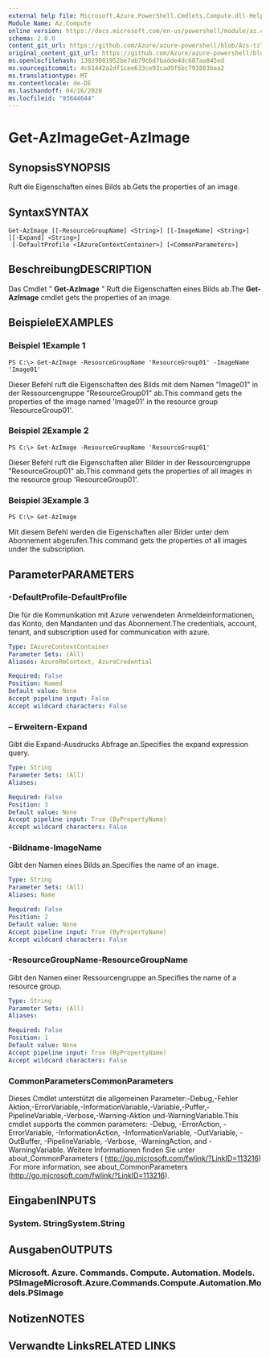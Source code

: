 ```yaml
---
external help file: Microsoft.Azure.PowerShell.Cmdlets.Compute.dll-Help-Help.xml
Module Name: Az.Compute
online version: https://docs.microsoft.com/en-us/powershell/module/az.compute/get-azimage
schema: 2.0.0
content_git_url: https://github.com/Azure/azure-powershell/blob/Azs-tzl/src/Compute/Compute/help/Get-AzImage.md
original_content_git_url: https://github.com/Azure/azure-powershell/blob/Azs-tzl/src/Compute/Compute/help/Get-AzImage.md
ms.openlocfilehash: 13829081952be7ab79c6d7badde4dc687aa845ed
ms.sourcegitcommit: 4c61442a2df1cee633ce93cad9f6bc793803baa2
ms.translationtype: MT
ms.contentlocale: de-DE
ms.lasthandoff: 04/16/2020
ms.locfileid: "93844644"
---
```

# <span data-ttu-id="045c4-101">Get-AzImage</span><span class="sxs-lookup"><span data-stu-id="045c4-101">Get-AzImage</span></span>

## <span data-ttu-id="045c4-102">Synopsis</span><span class="sxs-lookup"><span data-stu-id="045c4-102">SYNOPSIS</span></span>
<span data-ttu-id="045c4-103">Ruft die Eigenschaften eines Bilds ab.</span><span class="sxs-lookup"><span data-stu-id="045c4-103">Gets the properties of an image.</span></span>

## <span data-ttu-id="045c4-104">Syntax</span><span class="sxs-lookup"><span data-stu-id="045c4-104">SYNTAX</span></span>

```
Get-AzImage [[-ResourceGroupName] <String>] [[-ImageName] <String>] [[-Expand] <String>]
 [-DefaultProfile <IAzureContextContainer>] [<CommonParameters>]
```

## <span data-ttu-id="045c4-105">Beschreibung</span><span class="sxs-lookup"><span data-stu-id="045c4-105">DESCRIPTION</span></span>
<span data-ttu-id="045c4-106">Das Cmdlet " **Get-AzImage** " Ruft die Eigenschaften eines Bilds ab.</span><span class="sxs-lookup"><span data-stu-id="045c4-106">The **Get-AzImage** cmdlet gets the properties of an image.</span></span>

## <span data-ttu-id="045c4-107">Beispiele</span><span class="sxs-lookup"><span data-stu-id="045c4-107">EXAMPLES</span></span>

### <span data-ttu-id="045c4-108">Beispiel 1</span><span class="sxs-lookup"><span data-stu-id="045c4-108">Example 1</span></span>
```
PS C:\> Get-AzImage -ResourceGroupName 'ResourceGroup01' -ImageName 'Image01'
```

<span data-ttu-id="045c4-109">Dieser Befehl ruft die Eigenschaften des Bilds mit dem Namen "Image01" in der Ressourcengruppe "ResourceGroup01" ab.</span><span class="sxs-lookup"><span data-stu-id="045c4-109">This command gets the properties of the image named 'Image01' in the resource group 'ResourceGroup01'.</span></span>

### <span data-ttu-id="045c4-110">Beispiel 2</span><span class="sxs-lookup"><span data-stu-id="045c4-110">Example 2</span></span>
```
PS C:\> Get-AzImage -ResourceGroupName 'ResourceGroup01'
```

<span data-ttu-id="045c4-111">Dieser Befehl ruft die Eigenschaften aller Bilder in der Ressourcengruppe "ResourceGroup01" ab.</span><span class="sxs-lookup"><span data-stu-id="045c4-111">This command gets the properties of all images in the resource group 'ResourceGroup01'.</span></span>

### <span data-ttu-id="045c4-112">Beispiel 3</span><span class="sxs-lookup"><span data-stu-id="045c4-112">Example 3</span></span>
```
PS C:\> Get-AzImage
```

<span data-ttu-id="045c4-113">Mit diesem Befehl werden die Eigenschaften aller Bilder unter dem Abonnement abgerufen.</span><span class="sxs-lookup"><span data-stu-id="045c4-113">This command gets the properties of all images under the subscription.</span></span>

## <span data-ttu-id="045c4-114">Parameter</span><span class="sxs-lookup"><span data-stu-id="045c4-114">PARAMETERS</span></span>

### <span data-ttu-id="045c4-115">-DefaultProfile</span><span class="sxs-lookup"><span data-stu-id="045c4-115">-DefaultProfile</span></span>
<span data-ttu-id="045c4-116">Die für die Kommunikation mit Azure verwendeten Anmeldeinformationen, das Konto, den Mandanten und das Abonnement.</span><span class="sxs-lookup"><span data-stu-id="045c4-116">The credentials, account, tenant, and subscription used for communication with azure.</span></span>

```yaml
Type: IAzureContextContainer
Parameter Sets: (All)
Aliases: AzureRmContext, AzureCredential

Required: False
Position: Named
Default value: None
Accept pipeline input: False
Accept wildcard characters: False
```

### <span data-ttu-id="045c4-117">– Erweitern</span><span class="sxs-lookup"><span data-stu-id="045c4-117">-Expand</span></span>
<span data-ttu-id="045c4-118">Gibt die Expand-Ausdrucks Abfrage an.</span><span class="sxs-lookup"><span data-stu-id="045c4-118">Specifies the expand expression query.</span></span>

```yaml
Type: String
Parameter Sets: (All)
Aliases: 

Required: False
Position: 3
Default value: None
Accept pipeline input: True (ByPropertyName)
Accept wildcard characters: False
```

### <span data-ttu-id="045c4-119">-Bildname</span><span class="sxs-lookup"><span data-stu-id="045c4-119">-ImageName</span></span>
<span data-ttu-id="045c4-120">Gibt den Namen eines Bilds an.</span><span class="sxs-lookup"><span data-stu-id="045c4-120">Specifies the name of an image.</span></span>

```yaml
Type: String
Parameter Sets: (All)
Aliases: Name

Required: False
Position: 2
Default value: None
Accept pipeline input: True (ByPropertyName)
Accept wildcard characters: False
```

### <span data-ttu-id="045c4-121">-ResourceGroupName</span><span class="sxs-lookup"><span data-stu-id="045c4-121">-ResourceGroupName</span></span>
<span data-ttu-id="045c4-122">Gibt den Namen einer Ressourcengruppe an.</span><span class="sxs-lookup"><span data-stu-id="045c4-122">Specifies the name of a resource group.</span></span>

```yaml
Type: String
Parameter Sets: (All)
Aliases: 

Required: False
Position: 1
Default value: None
Accept pipeline input: True (ByPropertyName)
Accept wildcard characters: False
```

### <span data-ttu-id="045c4-123">CommonParameters</span><span class="sxs-lookup"><span data-stu-id="045c4-123">CommonParameters</span></span>
<span data-ttu-id="045c4-124">Dieses Cmdlet unterstützt die allgemeinen Parameter:-Debug,-Fehler Aktion,-ErrorVariable,-InformationVariable,-Variable,-Puffer,-PipelineVariable,-Verbose,-Warning-Aktion und-WarningVariable.</span><span class="sxs-lookup"><span data-stu-id="045c4-124">This cmdlet supports the common parameters: -Debug, -ErrorAction, -ErrorVariable, -InformationAction, -InformationVariable, -OutVariable, -OutBuffer, -PipelineVariable, -Verbose, -WarningAction, and -WarningVariable.</span></span> <span data-ttu-id="045c4-125">Weitere Informationen finden Sie unter about_CommonParameters ( http://go.microsoft.com/fwlink/?LinkID=113216) .</span><span class="sxs-lookup"><span data-stu-id="045c4-125">For more information, see about_CommonParameters (http://go.microsoft.com/fwlink/?LinkID=113216).</span></span>

## <span data-ttu-id="045c4-126">Eingaben</span><span class="sxs-lookup"><span data-stu-id="045c4-126">INPUTS</span></span>

### <span data-ttu-id="045c4-127">System. String</span><span class="sxs-lookup"><span data-stu-id="045c4-127">System.String</span></span>

## <span data-ttu-id="045c4-128">Ausgaben</span><span class="sxs-lookup"><span data-stu-id="045c4-128">OUTPUTS</span></span>

### <span data-ttu-id="045c4-129">Microsoft. Azure. Commands. Compute. Automation. Models. PSImage</span><span class="sxs-lookup"><span data-stu-id="045c4-129">Microsoft.Azure.Commands.Compute.Automation.Models.PSImage</span></span>

## <span data-ttu-id="045c4-130">Notizen</span><span class="sxs-lookup"><span data-stu-id="045c4-130">NOTES</span></span>

## <span data-ttu-id="045c4-131">Verwandte Links</span><span class="sxs-lookup"><span data-stu-id="045c4-131">RELATED LINKS</span></span>

